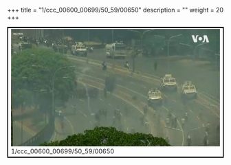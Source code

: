 +++
title = "1/ccc_00600_00699/50_59/00650"
description = ""
weight = 20
+++

<table style="border:2px solid black;max-width:800px;max-height:800px;" 
><tr><td>
<img class="center-fit-jpg"
src="/jpg_/aaa_20190430_NxaOmWaI8sI_00649.jpg">
1/ccc_00600_00699/50_59/00650
</img></td></tr></table>
